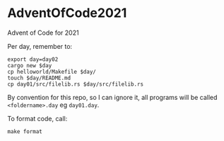 # AdventOfCode2021
Advent of Code for 2021

Per day, remember to:
```
export day=day02
cargo new $day
cp helloworld/Makefile $day/
touch $day/README.md
cp day01/src/filelib.rs $day/src/filelib.rs
```

By convention for this repo, so I can ignore it, all programs will be called `<foldername>.day` eg `day01.day`.

To format code, call:

```
make format
```